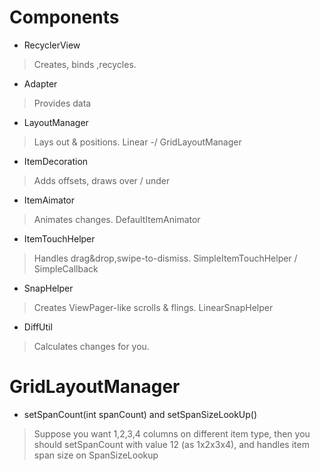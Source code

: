 # Components
- RecyclerView
> Creates, binds ,recycles.

- Adapter
> Provides data

- LayoutManager
> Lays out & positions. Linear -/ GridLayoutManager

- ItemDecoration
> Adds offsets, draws over / under

- ItemAimator
> Animates changes. DefaultItemAnimator

- ItemTouchHelper
> Handles drag&drop,swipe-to-dismiss. SimpleItemTouchHelper / SimpleCallback

- SnapHelper
> Creates ViewPager-like scrolls & flings. LinearSnapHelper

- DiffUtil
> Calculates changes for you.

# GridLayoutManager
- setSpanCount(int spanCount) and setSpanSizeLookUp()
> Suppose you want 1,2,3,4 columns on different item type, then you should setSpanCount with value 12 (as 1x2x3x4), and handles item span size on SpanSizeLookup
